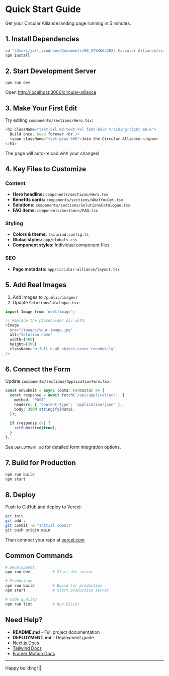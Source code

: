 # Quick Start Guide

Get your Circular Alliance landing page running in 5 minutes.

## 1. Install Dependencies

```bash
cd "/Users/jarl_vindnaes/Documents/00_STYKKA/2025 Circular Alliance/circular-alliance"
npm install
```

## 2. Start Development Server

```bash
npm run dev
```

Open [http://localhost:3000/circular-alliance](http://localhost:3000/circular-alliance)

## 3. Make Your First Edit

Try editing `components/sections/Hero.tsx`:

```typescript
<h1 className="text-5xl md:text-7xl font-bold tracking-tight mb-6">
  Build once. Keep forever.<br />
  <span className="text-gray-600">Join the Circular Alliance.</span>
</h1>
```

The page will auto-reload with your changes!

## 4. Key Files to Customize

### Content
- **Hero headline:** `components/sections/Hero.tsx`
- **Benefits cards:** `components/sections/WhatYouGet.tsx`
- **Solutions:** `components/sections/SolutionsCatalogue.tsx`
- **FAQ items:** `components/sections/FAQ.tsx`

### Styling
- **Colors & theme:** `tailwind.config.ts`
- **Global styles:** `app/globals.css`
- **Component styles:** Individual component files

### SEO
- **Page metadata:** `app/circular-alliance/layout.tsx`

## 5. Add Real Images

1. Add images to `/public/images/`
2. Update `SolutionsCatalogue.tsx`:

```typescript
import Image from 'next/image';

// Replace the placeholder div with:
<Image 
  src="/images/your-image.jpg" 
  alt="Solution name"
  width={400}
  height={300}
  className="w-full h-48 object-cover rounded-lg"
/>
```

## 6. Connect the Form

Update `components/sections/ApplicationForm.tsx`:

```typescript
const onSubmit = async (data: FormData) => {
  const response = await fetch('/api/applications', {
    method: 'POST',
    headers: { 'Content-Type': 'application/json' },
    body: JSON.stringify(data),
  });
  
  if (response.ok) {
    setSubmitted(true);
  }
};
```

See `DEPLOYMENT.md` for detailed form integration options.

## 7. Build for Production

```bash
npm run build
npm start
```

## 8. Deploy

Push to GitHub and deploy to Vercel:

```bash
git init
git add .
git commit -m "Initial commit"
git push origin main
```

Then connect your repo at [vercel.com](https://vercel.com)

## Common Commands

```bash
# Development
npm run dev          # Start dev server

# Production
npm run build        # Build for production
npm start            # Start production server

# Code quality
npm run lint         # Run ESLint
```

## Need Help?

- **README.md** - Full project documentation
- **DEPLOYMENT.md** - Deployment guide
- [Next.js Docs](https://nextjs.org/docs)
- [Tailwind Docs](https://tailwindcss.com/docs)
- [Framer Motion Docs](https://www.framer.com/motion/)

---

Happy building! 🚀

